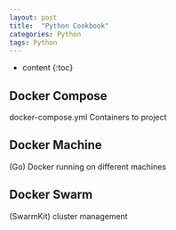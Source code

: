 ```yaml
---
layout: post
title:  "Python Cookbook"
categories: Python
tags: Python
---
```


* content
{:toc}

## Docker Compose
docker-compose.yml
Containers to project

## Docker Machine
(Go) Docker running on different machines

## Docker Swarm
(SwarmKit) cluster management